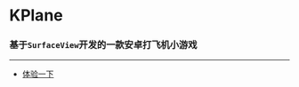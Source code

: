 # KPlane
### 基于```SurfaceView```开发的一款安卓打飞机小游戏
-------
  * [体验一下](https://github.com/Eclipse-Kio/KPlane/raw/master/app/release/app-release.apk)
